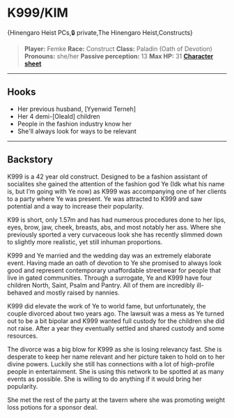 # K999/KIM

{Hinengaro Heist PCs,🔒 private,The Hinengaro Heist,Constructs}

> **Player:** Femke
> **Race:** Construct
> **Class:** Paladin (Oath of Devotion)
> **Pronouns:** she/her
> **Passive perception:** 13
> **Max HP:** 31
> **[Character sheet](images/TAG/K999.pdf)**

---

## **Hooks**

- Her previous husband, [Yyenwid Terneh]
- Her 4 demi-[Oleald] children 
- People in the fashion industry know her
- She'll always look for ways to be relevant

---

## **Backstory**

K999 is a 42 year old construct. Designed to be a fashion assistant of socialites she gained the attention of the fashion god Ye (Idk what his name is, but I’m going with Ye now) as K999 was accompanying one of her clients to a party where Ye was present. Ye was attracted to K999 and saw potential and a way to increase their popularity. 

K99 is short, only 1.57m and has had numerous procedures done to her lips, eyes, brow, jaw, cheek, breasts, abs, and most notably her ass. Where she previously sported a very curvaceous look she has recently slimmed down to slightly more realistic, yet still inhuman proportions.

K999 and Ye married and the wedding day was an extremely elaborate event. Having made an oath of devotion to Ye she promised to always look good and represent contemporary unaffordable streetwear for people that live in gated communities. Through a surrogate, Ye and K999 have four children North, Saint, Psalm and Pantry. All of them are incredibly ill-behaved and mostly raised by nannies.

K999 did elevate the work of Ye to world fame, but unfortunately, the couple divorced about two years ago. The lawsuit was a mess as Ye turned out to be a bit bipolar and K999 wanted full custody for the children she did not raise. After a year they eventually settled and shared custody and some resources. 

The divorce was a big blow for K999 as she is losing relevancy fast. She is desperate to keep her name relevant and her picture taken to hold on to her divine powers. Luckily she still has connections with a lot of high-profile people in entertainment. She is using this network to be spotted at as many events as possible. She is willing to do anything if it would bring her popularity.

She met the rest of the party at the tavern where she was promoting weight loss potions for a sponsor deal.
